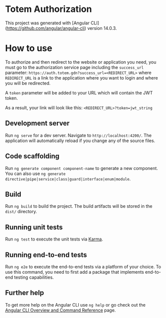 # Totem Authorization

This project was generated with [Angular CLI] (https://github.com/angular/angular-cli) version 14.0.3.

# How to use

To authorize and then redirect to the website or application you need, you must go to the authorization service page including the `success_url` parameter:
`https://auth.totem.gdn?success_url=<REDIRECT_URL>` where `REDIRECT_URL` is a link to the application where you want to login and where you will be redirected.

A `token` parameter will be added to your URL which will contain the JWT token.

As a result, your link will look like this: `<REDIRECT_URL>?token=jwt_string`

## Development server

Run `ng serve` for a dev server. Navigate to `http://localhost:4200/`. The application will automatically reload if you change any of the source files.

## Code scaffolding

Run `ng generate component component-name` to generate a new component. You can also use `ng generate directive|pipe|service|class|guard|interface|enum|module`.

## Build

Run `ng build` to build the project. The build artifacts will be stored in the `dist/` directory.

## Running unit tests

Run `ng test` to execute the unit tests via [Karma](https://karma-runner.github.io).

## Running end-to-end tests

Run `ng e2e` to execute the end-to-end tests via a platform of your choice. To use this command, you need to first add a package that implements end-to-end testing capabilities.

## Further help

To get more help on the Angular CLI use `ng help` or go check out the [Angular CLI Overview and Command Reference](https://angular.io/cli) page.
